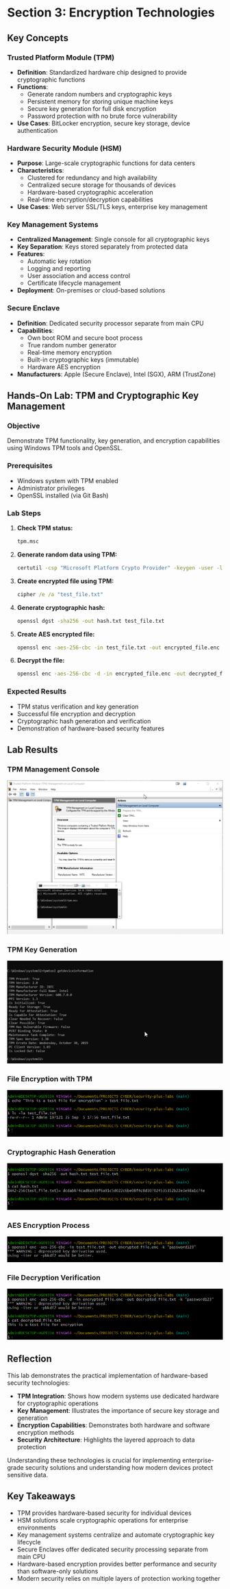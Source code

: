 # Section 3: Encryption Technologies

## Key Concepts

### Trusted Platform Module (TPM)
- **Definition**: Standardized hardware chip designed to provide cryptographic functions
- **Functions**: 
  - Generate random numbers and cryptographic keys
  - Persistent memory for storing unique machine keys
  - Secure key generation for full disk encryption
  - Password protection with no brute force vulnerability
- **Use Cases**: BitLocker encryption, secure key storage, device authentication

### Hardware Security Module (HSM)
- **Purpose**: Large-scale cryptographic functions for data centers
- **Characteristics**:
  - Clustered for redundancy and high availability
  - Centralized secure storage for thousands of devices
  - Hardware-based cryptographic acceleration
  - Real-time encryption/decryption capabilities
- **Use Cases**: Web server SSL/TLS keys, enterprise key management

### Key Management Systems
- **Centralized Management**: Single console for all cryptographic keys
- **Key Separation**: Keys stored separately from protected data
- **Features**:
  - Automatic key rotation
  - Logging and reporting
  - User association and access control
  - Certificate lifecycle management
- **Deployment**: On-premises or cloud-based solutions

### Secure Enclave
- **Definition**: Dedicated security processor separate from main CPU
- **Capabilities**:
  - Own boot ROM and secure boot process
  - True random number generator
  - Real-time memory encryption
  - Built-in cryptographic keys (immutable)
  - Hardware AES encryption
- **Manufacturers**: Apple (Secure Enclave), Intel (SGX), ARM (TrustZone)

## Hands-On Lab: TPM and Cryptographic Key Management

### Objective
Demonstrate TPM functionality, key generation, and encryption capabilities using Windows TPM tools and OpenSSL.

### Prerequisites
- Windows system with TPM enabled
- Administrator privileges
- OpenSSL installed (via Git Bash)

### Lab Steps

1. **Check TPM status:**
   ```cmd
   tpm.msc
   ```

2. **Generate random data using TPM:**
   ```cmd
   certutil -csp "Microsoft Platform Crypto Provider" -keygen -user -len 2048 -algorithm RSA -exportable -f
   ```

3. **Create encrypted file using TPM:**
   ```cmd
   cipher /e /a "test_file.txt"
   ```

4. **Generate cryptographic hash:**
   ```bash
   openssl dgst -sha256 -out hash.txt test_file.txt
   ```

5. **Create AES encrypted file:**
   ```bash
   openssl enc -aes-256-cbc -in test_file.txt -out encrypted_file.enc -k "password123"
   ```

6. **Decrypt the file:**
   ```bash
   openssl enc -aes-256-cbc -d -in encrypted_file.enc -out decrypted_file.txt -k "password123"
   ```

### Expected Results
- TPM status verification and key generation
- Successful file encryption and decryption
- Cryptographic hash generation and verification
- Demonstration of hardware-based security features

## Lab Results

### TPM Management Console
![TPM Management Console](screenshots/section3_tpm_status.png)

### TPM Key Generation
![TPM Key Generation](screenshots/section3_tpm_keygen.png)

### File Encryption with TPM
![File Encryption](screenshots/section3_file_encryption.png)

### Cryptographic Hash Generation
![Hash Generation](screenshots/section3_hash_generation.png)

### AES Encryption Process
![AES Encryption](screenshots/section3_aes_encryption.png)

### File Decryption Verification
![Decryption Verification](screenshots/section3_decryption.png)

## Reflection

This lab demonstrates the practical implementation of hardware-based security technologies:

- **TPM Integration**: Shows how modern systems use dedicated hardware for cryptographic operations
- **Key Management**: Illustrates the importance of secure key storage and generation
- **Encryption Capabilities**: Demonstrates both hardware and software encryption methods
- **Security Architecture**: Highlights the layered approach to data protection

Understanding these technologies is crucial for implementing enterprise-grade security solutions and understanding how modern devices protect sensitive data.

## Key Takeaways

- TPM provides hardware-based security for individual devices
- HSM solutions scale cryptographic operations for enterprise environments
- Key management systems centralize and automate cryptographic key lifecycle
- Secure Enclaves offer dedicated security processing separate from main CPU
- Hardware-based encryption provides better performance and security than software-only solutions
- Modern security relies on multiple layers of protection working together
